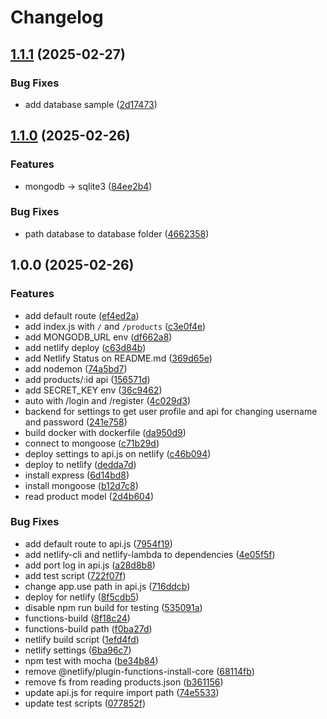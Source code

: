 # Changelog

## [1.1.1](https://github.com/wulukewu/shopping-site-api/compare/v1.1.0...v1.1.1) (2025-02-27)


### Bug Fixes

* add database sample ([2d17473](https://github.com/wulukewu/shopping-site-api/commit/2d174733531bc60ca5e26727657d4e32f754cd06))

## [1.1.0](https://github.com/wulukewu/shopping-site-api/compare/v1.0.0...v1.1.0) (2025-02-26)


### Features

* mongodb -&gt; sqlite3 ([84ee2b4](https://github.com/wulukewu/shopping-site-api/commit/84ee2b46e0583c866959686a539d3df1fd514fd6))


### Bug Fixes

* path database to database folder ([4662358](https://github.com/wulukewu/shopping-site-api/commit/46623580815f1622aa9f0a8e982f3840486fad60))

## 1.0.0 (2025-02-26)


### Features

* add default route ([ef4ed2a](https://github.com/wulukewu/shopping-site-api/commit/ef4ed2a20b318f367557e412d5a02b7834297c6f))
* add index.js with `/` and `/products` ([c3e0f4e](https://github.com/wulukewu/shopping-site-api/commit/c3e0f4ed5dfdda3bd6df184f08df64375705bfcb))
* add MONGODB_URL env ([df662a8](https://github.com/wulukewu/shopping-site-api/commit/df662a8bd49f7672af9a7d0c5f32d4b68355a625))
* add netlify deploy ([c63d84b](https://github.com/wulukewu/shopping-site-api/commit/c63d84b1df7362e8694002e8a50981ea9b65e3b0))
* add Netlify Status on README.md ([369d65e](https://github.com/wulukewu/shopping-site-api/commit/369d65e50caa76f224280595e0c2be5fdd2d3471))
* add nodemon ([74a5bd7](https://github.com/wulukewu/shopping-site-api/commit/74a5bd7fbcd8fcccaf8c06e0264b00c91435430b))
* add products/:id api ([156571d](https://github.com/wulukewu/shopping-site-api/commit/156571de803d9694c5009ad37c87dcf92841d858))
* add SECRET_KEY env ([36c9462](https://github.com/wulukewu/shopping-site-api/commit/36c94625a7f81539f153548663525dc826aeac76))
* auto with /login and /register ([4c029d3](https://github.com/wulukewu/shopping-site-api/commit/4c029d3ee602cad2fe7f78b87cdea3f3aaf9b264))
* backend for settings to get user profile and api for changing username and password ([241e758](https://github.com/wulukewu/shopping-site-api/commit/241e7581ab893485c11aa9be19b8cd85eeb0160c))
* build docker with dockerfile ([da950d9](https://github.com/wulukewu/shopping-site-api/commit/da950d9a25112cd30ad2a4f8728d3fe5760afe60))
* connect to mongoose ([c71b29d](https://github.com/wulukewu/shopping-site-api/commit/c71b29dbd225704e50e95f9e4544ab366edb9c12))
* deploy settings to api.js on netlify ([c46b094](https://github.com/wulukewu/shopping-site-api/commit/c46b094ff2de9f6dc1e39c8fbe288b738ce35667))
* deploy to netlify ([dedda7d](https://github.com/wulukewu/shopping-site-api/commit/dedda7d13f94e8eec58d5165ca6fe838359190e0))
* install express ([6d14bd8](https://github.com/wulukewu/shopping-site-api/commit/6d14bd841d54228cbe8fe563842d966fc148f0d4))
* install mongoose ([b12d7c8](https://github.com/wulukewu/shopping-site-api/commit/b12d7c89708138a44b02f9f03ee5b7a47e42dbec))
* read product model ([2d4b604](https://github.com/wulukewu/shopping-site-api/commit/2d4b604483a393f42fd967e1877f278dfb4563c1))


### Bug Fixes

* add default route to api.js ([7954f19](https://github.com/wulukewu/shopping-site-api/commit/7954f19c107a8a9163dbcdb623afb0fc1197fce2))
* add netlify-cli and netlify-lambda to dependencies ([4e05f5f](https://github.com/wulukewu/shopping-site-api/commit/4e05f5f8ea2b007dbe4c7652fc82f692e8480f51))
* add port log in api.js ([a28d8b8](https://github.com/wulukewu/shopping-site-api/commit/a28d8b8d16f2f3e0905fa3f8f0133b19dad56256))
* add test script ([722f07f](https://github.com/wulukewu/shopping-site-api/commit/722f07fd44dbacca7cfc5d7bdabc4f6da7e7d78c))
* change app.use path in api.js ([716ddcb](https://github.com/wulukewu/shopping-site-api/commit/716ddcb735640c19638b7d49d6213a1af8c3c936))
* deploy for netlify ([8f5cdb5](https://github.com/wulukewu/shopping-site-api/commit/8f5cdb518ffde7d0406bb9c75519d8352a4b7abf))
* disable npm run build for testing ([535091a](https://github.com/wulukewu/shopping-site-api/commit/535091a823ec2b6d4918d1616ec2e9d05fea2daf))
* functions-build ([8f18c24](https://github.com/wulukewu/shopping-site-api/commit/8f18c2445361cf5ea9b47aca764c31486e3a1c10))
* functions-build path ([f0ba27d](https://github.com/wulukewu/shopping-site-api/commit/f0ba27d6187a808bcc067ec7f0dc2e6e15ca102b))
* netlify build script ([1efd4fd](https://github.com/wulukewu/shopping-site-api/commit/1efd4fd6111acd91137a629e45f1988e4ab01fae))
* netlify settings ([6ba96c7](https://github.com/wulukewu/shopping-site-api/commit/6ba96c7a4a0fc45654a66a860b918a06b26bc1b8))
* npm test with mocha ([be34b84](https://github.com/wulukewu/shopping-site-api/commit/be34b8459df11603a854a36a354390522b23cf40))
* remove @netlify/plugin-functions-install-core ([68114fb](https://github.com/wulukewu/shopping-site-api/commit/68114fb3a73c820c354fe4ffd42bd5cec6de8918))
* remove fs from reading products.json ([b361156](https://github.com/wulukewu/shopping-site-api/commit/b3611568cd88d9683362721dd590393c21e876d4))
* update api.js for require import path ([74e5533](https://github.com/wulukewu/shopping-site-api/commit/74e55333bc84027a0235d85346169f0c77362d6b))
* update test scripts ([077852f](https://github.com/wulukewu/shopping-site-api/commit/077852f612a2734bdcaf87ac026cd0804ea7037d))
